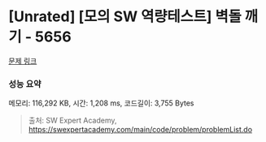 # [Unrated] [모의 SW 역량테스트] 벽돌 깨기 - 5656 

[문제 링크](https://swexpertacademy.com/main/code/problem/problemDetail.do?contestProbId=AWXRQm6qfL0DFAUo) 

### 성능 요약

메모리: 116,292 KB, 시간: 1,208 ms, 코드길이: 3,755 Bytes



> 출처: SW Expert Academy, https://swexpertacademy.com/main/code/problem/problemList.do